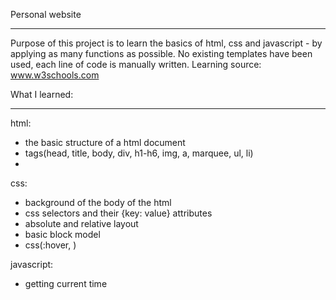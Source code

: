 Personal website
******************************
Purpose of this project is to learn the basics of html, css and javascript - by applying as many functions as possible.
No existing templates have been used, each line of code is manually written.
Learning source: www.w3schools.com


What I learned:
************************
html:
- the basic structure of a html document
- tags(head, title, body, div, h1-h6, img, a, marquee, ul, li) 
- 

css:
- background of the body of the html
- css selectors and their {key: value} attributes
- absolute and relative layout
- basic block model
- css(:hover, )

javascript:
- getting current time